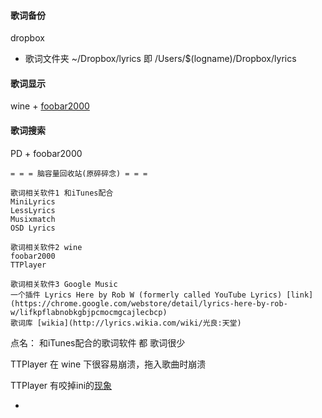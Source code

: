 
#### 歌词备份

dropbox

- 歌词文件夹
~/Dropbox/lyrics 即 /Users/$(logname)/Dropbox/lyrics

#### 歌词显示

wine + [foobar2000](https://github.com/7900ms/000nottheater_deserted_systemsoftware/tree/master/Usage_Manual/foobar2000)

#### 歌词搜索

PD + foobar2000

```
= = = 脑容量回收站(原碎碎念) = = =

歌词相关软件1 和iTunes配合
MiniLyrics
LessLyrics
Musixmatch
OSD Lyrics

歌词相关软件2 wine
foobar2000
TTPlayer

歌词相关软件3 Google Music
一个插件 Lyrics Here by Rob W (formerly called YouTube Lyrics) [link](https://chrome.google.com/webstore/detail/lyrics-here-by-rob-w/lifkpflabnobkgbjpcmocmgcajlecbcp)
歌词库 [wikia](http://lyrics.wikia.com/wiki/光良:天堂)
```

点名：
和iTunes配合的歌词软件 都 歌词很少

TTPlayer 在 wine 下很容易崩溃，拖入歌曲时崩溃

TTPlayer 有咬掉ini的[现象](https://github.com/7900ms/000nottheater_deserted_systemsoftware/tree/master/Usage_Manual/TTPlayer)


-

